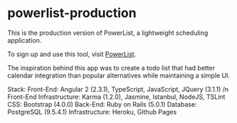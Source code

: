 # powerlist-production

This is the production version of PowerList, a lightweight scheduling application.

To sign up and use this tool, visit [PowerList](www.powerlist.pro).

The inspiration behind this app was to create a todo list that had better calendar integration than popular alternatives while maintaining a simple UI.

Stack:
Front-End: Angular 2 (2.3.1), TypeScript, JavaScript, JQuery (3.1.1) /n
Front-End Infrastructure: Karma (1.2.0), Jasmine, Istanbul, NodeJS, TSLint
CSS: Bootstrap (4.0.0)
Back-End: Ruby on Rails (5.0.1)
Database: PostgreSQL (9.5.4.1)
Infrastructure: Heroku, Github Pages
